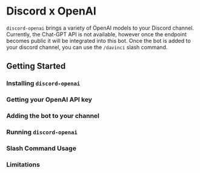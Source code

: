 # Discord x OpenAI

`discord-openai` brings a variety of OpenAI models to your Discord channel. Currently, the Chat-GPT API is not available, however once the endpoint becomes public it will be integrated into this bot. Once the bot is added to your discord channel, you can use the `/davinci` slash command. 


## Getting Started

### Installing `discord-openai`

### Getting your OpenAI API key

### Adding the bot to your channel

### Running `discord-openai`

### Slash Command Usage

### Limitations